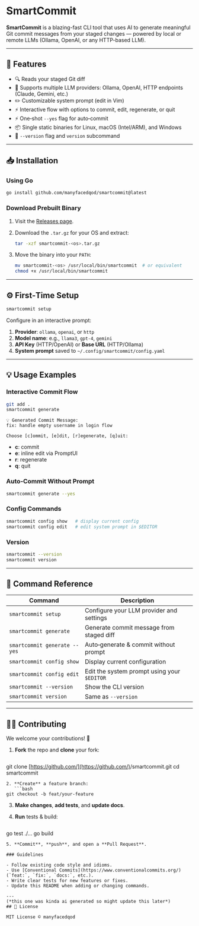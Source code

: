 # SmartCommit

**SmartCommit** is a blazing-fast CLI tool that uses AI to generate meaningful Git commit messages from your staged changes — powered by local or remote LLMs (Ollama, OpenAI, or any HTTP-based LLM).

---

## 🚀 Features

* 🔍 Reads your staged Git diff
* 🤖 Supports multiple LLM providers: Ollama, OpenAI, HTTP endpoints (Claude, Gemini, etc.)
* ✏️ Customizable system prompt (edit in Vim)
* ⚡ Interactive flow with options to commit, edit, regenerate, or quit
* ⚡ One‐shot `--yes` flag for auto‐commit
* 📦 Single static binaries for Linux, macOS (Intel/ARM), and Windows
* 🔖 `--version` flag and `version` subcommand

---

## 📥 Installation

### Using Go

```bash
go install github.com/manyfacedqod/smartcommit@latest
```

### Download Prebuilt Binary

1. Visit the [Releases page](https://github.com/manyfacedqod/smartcommit/releases).
2. Download the `.tar.gz` for your OS and extract:

   ```bash
   tar -xzf smartcommit-<os>.tar.gz
   ```
3. Move the binary into your `PATH`:

   ```bash
   mv smartcommit-<os> /usr/local/bin/smartcommit  # or equivalent
   chmod +x /usr/local/bin/smartcommit
   ```

---

## ⚙️ First‑Time Setup

```bash
smartcommit setup
```

Configure in an interactive prompt:

1. **Provider**: `ollama`, `openai`, or `http`
2. **Model name**: e.g., `llama3`, `gpt-4`, `gemini`
3. **API Key** (HTTP/OpenAI) or **Base URL** (HTTP/Ollama)
4. **System prompt** saved to `~/.config/smartcommit/config.yaml`

---

## 💡 Usage Examples

### Interactive Commit Flow

```bash
git add .
smartcommit generate
```

```text
💡 Generated Commit Message:
fix: handle empty username in login flow

Choose [c]ommit, [e]dit, [r]egenerate, [q]uit:
```

* **c**: commit
* **e**: inline edit via PromptUI
* **r**: regenerate
* **q**: quit

### Auto‑Commit Without Prompt

```bash
smartcommit generate --yes
```

### Config Commands

```bash
smartcommit config show   # display current config
smartcommit config edit   # edit system prompt in $EDITOR
```

### Version

```bash
smartcommit --version
smartcommit version
```

---

## 📄 Command Reference

| Command                      | Description                                 |
| ---------------------------- | ------------------------------------------- |
| `smartcommit setup`          | Configure your LLM provider and settings    |
| `smartcommit generate`       | Generate commit message from staged diff    |
| `smartcommit generate --yes` | Auto‑generate & commit without prompt       |
| `smartcommit config show`    | Display current configuration               |
| `smartcommit config edit`    | Edit the system prompt using your `$EDITOR` |
| `smartcommit --version`      | Show the CLI version                        |
| `smartcommit version`        | Same as `--version`                         |

---

## 👨‍💻 Contributing

We welcome your contributions! 🚀

1. **Fork** the repo and **clone** your fork:

   ```bash
   ```

git clone [https://github.com/](https://github.com/)<your-user>/smartcommit.git
cd smartcommit

````
2. **Create** a feature branch:
   ```bash
git checkout -b feat/your-feature
````

3. **Make changes**, **add tests**, and **update docs**.
4. **Run** tests & build:

   ```bash
   ```

go test ./...
go build

```
5. **Commit**, **push**, and open a **Pull Request**.

### Guidelines

- Follow existing code style and idioms.  
- Use [Conventional Commits](https://www.conventionalcommits.org/) (`feat:`, `fix:`, `docs:`, etc.).  
- Write clear tests for new features or fixes.  
- Update this README when adding or changing commands.

---
(*this one was kinda ai generated so might update this later*)
## 📄 License

MIT License © manyfacedqod

```
